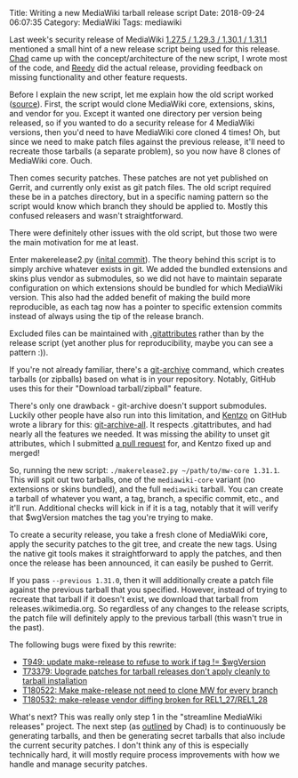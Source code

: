 Title: Writing a new MediaWiki tarball release script
Date: 2018-09-24 06:07:35
Category: MediaWiki
Tags: mediawiki

Last week's security release of MediaWiki [1.27.5 / 1.29.3 / 1.30.1 / 1.31.1](https://lists.wikimedia.org/pipermail/mediawiki-announce/2018-September/000223.html) mentioned a small hint of a new release script being used for this release. [Chad](https://www.mediawiki.org/wiki/User:%F0%9F%98%82) came up with the concept/architecture of the new script, I wrote most of the code, and [Reedy](https://en.wikipedia.org/wiki/User:Reedy) did the actual release, providing feedback on missing functionality and other feature requests.

Before I explain the new script, let me explain how the old script worked ([source](https://gerrit.wikimedia.org/g/mediawiki/tools/release/+/0484cd7203224e96538a3c7367497bc15ec27a67/make-release/makerelease.py)). First, the script would clone MediaWiki core, extensions, skins, and vendor for you. Except it wanted one directory per version being released, so if you wanted to do a security release for 4 MediaWiki versions, then you'd need to have MediaWiki core cloned 4 times! Oh, but since we need to make patch files against the previous release, it'll need to recreate those tarballs (a separate problem), so you now have 8 clones of MediaWiki core. Ouch.

Then comes security patches. These patches are not yet published on Gerrit, and currently only exist as git patch files. The old script required these be in a patches directory, but in a specific naming pattern so the script would know which branch they should be applied to. Mostly this confused releasers and wasn't straightforward.

There were definitely other issues with the old script, but those two were the main motivation for me at least.

Enter makerelease2.py ([inital commit](https://gerrit.wikimedia.org/r/c/mediawiki/tools/release/+/454609)). The theory behind this script is to simply archive whatever exists in git. We added the bundled extensions and skins plus vendor as submodules, so we did not have to maintain separate configuration on which extensions should be bundled for which MediaWiki version. This also had the added benefit of making the build more reproducible, as each tag now has a pointer to specific extension commits instead of always using the tip of the release branch.

Excluded files can be maintained with [.gitattributes](https://www.git-scm.com/docs/gitattributes) rather than by the release script (yet another plus for reproducibility, maybe you can see a pattern :)).

If you're not already familiar, there's a [git-archive](https://git-scm.com/docs/git-archive) command, which creates tarballs (or zipballs) based on what is in your repository. Notably, GitHub uses this for their "Download tarball/zipball" feature.

There's only one drawback - git-archive doesn't support submodules. Luckily other people have also run into this limitation, and [Kentzo](https://github.com/Kentzo) on GitHub wrote a library for this: [git-archive-all](https://github.com/Kentzo/git-archive-all). It respects .gitattributes, and had nearly all the features we needed. It was missing the ability to unset git attributes, which I submitted [a pull request](https://github.com/Kentzo/git-archive-all/pull/45) for, and Kentzo fixed up and merged!

So, running the new script: `./makerelease2.py ~/path/to/mw-core 1.31.1`. This will spit out two tarballs, one of the `mediawiki-core` variant (no extensions or skins bundled), and the full `mediawiki` tarball. You can create a tarball of whatever you want, a tag, branch, a specific commit, etc., and it'll run. Additional checks will kick in if it is a tag, notably that it will verify that $wgVersion matches the tag you're trying to make.

To create a security release, you take a fresh clone of MediaWiki core, apply the security patches to the git tree, and create the new tags. Using the native git tools makes it straightforward to apply the patches, and then once the release has been announced, it can easily be pushed to Gerrit.

If you pass `--previous 1.31.0`, then it will additionally create a patch file against the previous tarball that you specified. However, instead of trying to recreate that tarball if it doesn't exist, we download that tarball from releases.wikimedia.org. So regardless of any changes to the release scripts, the patch file will definitely apply to the previous tarball (this wasn't true in the past).

The following bugs were fixed by this rewrite:

* [T949: update make-release to refuse to work if tag != $wgVersion](https://phabricator.wikimedia.org/T949)
* [T73379: Upgrade patches for tarball releases don't apply cleanly to tarball installation](https://phabricator.wikimedia.org/T73379)
* [T180522: Make make-release not need to clone MW for every branch](https://phabricator.wikimedia.org/T180522)
* [T180532: make-release vendor diffing broken for REL1_27/REL1_28](https://phabricator.wikimedia.org/T180532)

What's next? This was really only step 1 in the "streamline MediaWiki releases" project. The next step (as [outlined](https://phabricator.wikimedia.org/T156445#3088982) by Chad) is to continuously be generating tarballs, and then be generating secret tarballs that also include the current security patches. I don't think any of this is especially technically hard, it will mostly require process improvements with how we handle and manage security patches.
